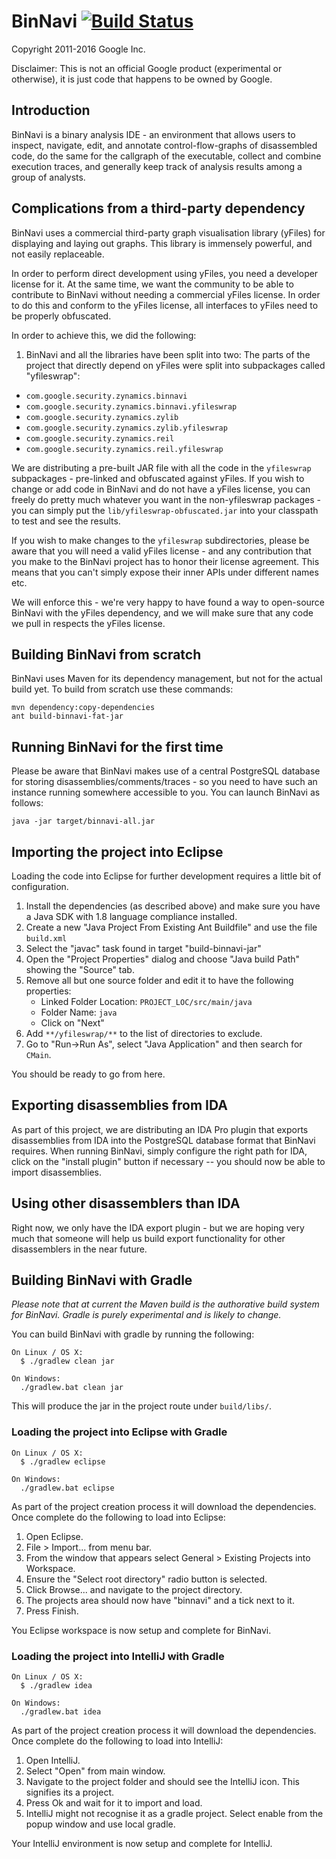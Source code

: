 # BinNavi [![Build Status](https://api.travis-ci.org/google/binnavi.svg?branch=master)](https://travis-ci.org/google/binnavi)

Copyright 2011-2016 Google Inc.

Disclaimer: This is not an official Google product (experimental or otherwise),
it is just code that happens to be owned by Google.

## Introduction

BinNavi is a binary analysis IDE - an environment that allows users to inspect,
navigate, edit, and annotate control-flow-graphs of disassembled code, do the
same for the callgraph of the executable, collect and combine execution traces,
and generally keep track of analysis results among a group of analysts.

## Complications from a third-party dependency

BinNavi uses a commercial third-party graph visualisation library (yFiles) for
displaying and laying out graphs. This library is immensely powerful, and not
easily replaceable.

In order to perform direct development using yFiles, you need a developer
license for it. At the same time, we want the community to be able to contribute to
BinNavi without needing a commercial yFiles license. In order to do this and
conform to the yFiles license, all interfaces to yFiles need to be properly
obfuscated.

In order to achieve this, we did the following:

1) BinNavi and all the libraries have been split into two: The parts of the
project that directly depend on yFiles were split into subpackages called
"yfileswrap":

  * ``com.google.security.zynamics.binnavi``
  * ``com.google.security.zynamics.binnavi.yfileswrap``
  * ``com.google.security.zynamics.zylib``
  * ``com.google.security.zynamics.zylib.yfileswrap``
  * ``com.google.security.zynamics.reil``
  * ``com.google.security.zynamics.reil.yfileswrap``

We are distributing a pre-built JAR file with all the code in the ``yfileswrap``
subpackages - pre-linked and obfuscated against yFiles. If you wish to change
or add code in BinNavi and do not have a yFiles license, you can freely do 
pretty much  whatever you want in the non-yfileswrap packages - you can simply
put the ``lib/yfileswrap-obfuscated.jar`` into your classpath to test and see
the results.

If you wish to make changes to the ``yfileswrap`` subdirectories, please be aware
that you will need a valid yFiles license - and any contribution that you make
to the BinNavi project has to honor their license agreement. This means that
you can't simply expose their inner APIs under different names etc.

We will enforce this - we're very happy to have found a way to open-source
BinNavi with the yFiles dependency, and we will make sure that any code we pull
in respects the yFiles license.

## Building BinNavi from scratch

BinNavi uses Maven for its dependency management, but not for the actual build
yet. To build from scratch use these commands:

    mvn dependency:copy-dependencies
    ant build-binnavi-fat-jar

## Running BinNavi for the first time

Please be aware that BinNavi makes use of a central PostgreSQL database for
storing disassemblies/comments/traces - so you need to have such an instance
running somewhere accessible to you. You can launch BinNavi as follows:

    java -jar target/binnavi-all.jar

## Importing the project into Eclipse

Loading the code into Eclipse for further development requires a little bit of
configuration.

1. Install the dependencies (as described above) and make sure you have a
   Java SDK with 1.8 language compliance installed.
2. Create a new "Java Project From Existing Ant Buildfile" and use the file ``build.xml``
3. Select the "javac" task found in target "build-binnavi-jar"
4. Open the "Project Properties" dialog and choose "Java build Path" showing the "Source" tab.
5. Remove all but one source folder and edit it to have the following properties:
   * Linked Folder Location: ``PROJECT_LOC/src/main/java``
   * Folder Name: ``java``
   * Click on "Next"
6. Add ``**/yfileswrap/**`` to the list of directories to exclude.
7. Go to "Run->Run As", select "Java Application" and then search for ``CMain``.

You should be ready to go from here.

## Exporting disassemblies from IDA

As part of this project, we are distributing an IDA Pro plugin that exports
disassemblies from IDA into the PostgreSQL database format that BinNavi
requires. When running BinNavi, simply configure the right path for IDA,
click on the "install plugin" button if necessary -- you should now be able to
import disassemblies.

## Using other disassemblers than IDA

Right now, we only have the IDA export plugin - but we are hoping very much
that someone will help us build export functionality for other disassemblers
in the near future.

## Building BinNavi with Gradle

*Please note that at current the Maven build is the authorative build system for BinNavi. 
Gradle is purely experimental and is likely to change.*

You can build BinNavi with gradle by running the following:

```
On Linux / OS X:
  $ ./gradlew clean jar 

On Windows:
  ./gradlew.bat clean jar
```

This will produce the jar in the project route under `build/libs/`. 

### Loading the project into Eclipse with Gradle

```
On Linux / OS X:
  $ ./gradlew eclipse 

On Windows:
  ./gradlew.bat eclipse
```

As part of the project creation process it will download the dependencies. Once complete
do the following to load into Eclipse:

1. Open Eclipse.
2. File > Import... from menu bar.
3. From the window that appears select General > Existing Projects into Workspace.
4. Ensure the "Select root directory" radio button is selected.
5. Click Browse... and navigate to the project directory. 
6. The projects area should now have "binnavi" and a tick next to it.
7. Press Finish.

You Eclipse workspace is now setup and complete for BinNavi. 

### Loading the project into IntelliJ with Gradle

```
On Linux / OS X:
  $ ./gradlew idea

On Windows:
  ./gradlew.bat idea
```

As part of the project creation process it will download the dependencies. Once complete
do the following to load into IntelliJ:

1. Open IntelliJ.
2. Select "Open" from main window.
3. Navigate to the project folder and should see the IntelliJ icon. This signifies its a project.
4. Press Ok and wait for it to import and load. 
5. IntelliJ might not recognise it as a gradle project. Select enable from the popup window and use local gradle. 

Your IntelliJ environment is now setup and complete for IntelliJ.
